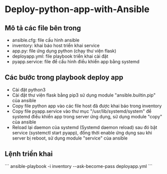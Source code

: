 # Deploy-python-app-with-Ansible
<h2> Mô tả các file bên trong </h2>

- ansible.cfg: file cấu hình ansible
- inventory: khai báo host triển khai service
- app.py: file ứng dụng python (chạy thư viện flask)
- deployapp.yml: file playbook triển khai cài đặt
- pyapp.service: file để cấu hình điều khiển app bằng systemd

<h2>Các bước trong playbook deploy app </h2>

- Cài đặt python3
- Cài đặt thư viện flask bằng pip3 sử dụng module "ansible.builtin.pip" của ansible
- Copy file python app vào các file host đã được khai báo trong inventory
- Copy file pyapp.service vào thư mục "/usr/lib/systemd/system" để systemd điều khiển app trong server ứng dụng, sử dụng module "copy" của ansible
- Reload lại daemon của systemd (Systemd daemon reload) sau đó bật service (systemctl start pyapp), đồng thời enable ứng dụng sau khi server bị reboot, sử dụng module "service" của ansible

<h2>Lệnh triển khai</h2>
```
ansible-playbook -i inventory --ask-become-pass deployapp.yml
```

